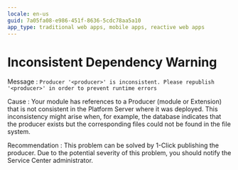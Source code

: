 ```yaml
---
locale: en-us
guid: 7a05fa08-e986-451f-8636-5cdc78aa5a10
app_type: traditional web apps, mobile apps, reactive web apps
---
```


# Inconsistent Dependency Warning

Message
:   `Producer '<producer>' is inconsistent. Please republish '<producer>' in order to prevent runtime errors`

Cause
:   Your module has references to a Producer (module or Extension) that is not consistent in the Platform Server where it was deployed. This inconsistency might arise when, for example, the database indicates that the producer exists but the corresponding files could not be found in the file system.

Recommendation
:   This problem can be solved by 1-Click publishing the producer. Due to the potential severity of this problem, you should notify the Service Center administrator.
